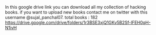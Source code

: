 In this google drive link you can download all my collection of hacking books. if you want to upload new books contact me on twitter with this username @sujal_panchal07.
total books : 182
https://drive.google.com/drive/folders/1r3BSE3xjQ1GKv5B2Sf-lFEH0qH-N1ivH
